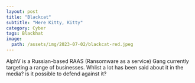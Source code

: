 ```yaml
---
layout: post
title: "Blackcat"
subtitle: "Here Kitty, Kitty"
category: Cyber
tags: Blackhat
image:
  path: /assets/img/2023-07-02/blackcat-red.jpeg
---
```


AlphV is a Russian-based RAAS (Ransomware as a service) Gang currently targeting a range of businesses. Whlist a lot has been said about it in the media? is it possible to defend against it?
